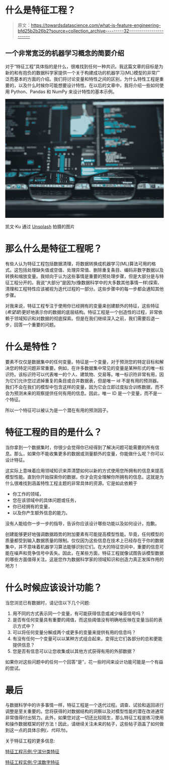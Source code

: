 # 什么是特征工程？

> 原文：<https://towardsdatascience.com/what-is-feature-engineering-bfd25b2b26b2?source=collection_archive---------32----------------------->

## 一个非常宽泛的机器学习概念的简要介绍

对于“特征工程”具体指的是什么，很难找到任何一种共识。我这篇文章的目标是为新的和有抱负的数据科学家提供一个关于构建成功的机器学习(ML)模型的非常广泛而基本的方面的介绍。我们将讨论变量和特性之间的区别，为什么特性工程是重要的，以及什么时候你可能想要设计特性。在以后的文章中，我将介绍一些如何使用 Python、Pandas 和 NumPy 来设计特性的基本示例。

![](img/f38edb1eeefde644cf4faab960b558ca.png)

凯文·Ku 通过 [Unsplash](https://unsplash.com/) 拍摄的图片

# 那么什么是特征工程呢？

有些人认为特征工程包括数据清理，将数据转换成机器学习(ML)算法可用的格式。这包括处理缺失值或空值、处理异常值、删除重复条目、编码非数字数据以及转换和缩放变量。我倾向于认为这些事情是重要的预处理步骤，但是大部分是与特征工程分开的。我说“大部分”是因为(像数据科学中的大多数其他事情一样)探索、清理和工程特性应该被视为迭代过程的一部分。这些步骤中的每一步都会通知其他步骤。

对我来说，特征工程专注于使用你已经拥有的变量来创建额外的特征，这些特征(*希望是*)更好地表示你的数据的底层结构。特征工程是一个创造性的过程，非常依赖于领域知识和对数据的彻底探索。但是在我们继续深入之前，我们需要后退一步，回答一个重要的问题。

# 什么是特性？

要素不仅仅是数据集中的任何变量。特征是一个变量，对于预测您的特定目标和解决您的特定问题非常重要。例如，在许多数据集中常见的变量是某种形式的唯一标识符。该标识符可以代表唯一的个人、建筑物、交易等。唯一标识符非常有用，因为它们允许您过滤掉重复的条目或合并数据表，但是唯一 id 不是有用的预测器。我们不会在我们的模型中包含这样的变量，因为它会立即过度拟合训练数据，而不会为预测未来的观察提供任何有用的信息。因此，唯一 ID 是一个变量，而不是一个特征。

所以一个特征可以被认为是一个潜在有用的预测因子。

# 特征工程的目的是什么？

当你拿到一个数据集时，你很少会觉得你已经得到了解决问题可能需要的所有信息。那么，如果你不能收集更多的数据或测量额外的变量，你能做什么呢？你可以设计特征。

这实际上意味着应用领域知识来弄清楚如何以新的方式使用您所拥有的信息来提高模型性能。直到你开始探索你的数据，你才会完全理解你所拥有的信息。这就是为什么很难找到涵盖特性工程主题的非常具体的资源。它是如此依赖于

*   你工作的领域，
*   您在该领域中的具体问题或任务，
*   你已经拥有的变量，
*   以及你产生额外信息的能力。

没有人能给你一步一步的指导，告诉你应该设计哪些功能以及如何设计。抱歉。

创建能够更好地强调数据趋势的附加要素有可能提高模型性能。毕竟，任何模型的质量都受到输入数据质量的限制。仅仅因为这些信息在技术上已经存在于你的数据集中，并不意味着机器学习算法能够识别它们。在大的特征空间中，重要的信息可能在噪声和竞争信号中丢失。因此，在某些方面，特征工程就像试图告诉模型数据的哪些方面值得关注。这是您作为数据科学家的领域知识和创造力真正发挥作用的地方！

# 什么时候应该设计功能？

当您浏览已有数据时，请记住以下几个问题:

1.  用不同的方式表示同一个变量，有可能获得信息或减少噪音信号吗？
2.  是否有任何变量具有重要的阈值，而这些阈值没有明确地反映在变量当前的表示方式中？
3.  可以将任何变量分解成两个或更多的变量来提供有用的信息吗？
4.  有没有任何一个变量可以以某种方式组合起来，变得比它们各部分的总和更能提供信息？
5.  您是否有信息可以让您收集或以其他方式获得有用的外部数据？

如果你对这些问题中的任何一个回答“是”，花一些时间来设计功能可能是一个有益的尝试。

# 最后

与数据科学中的许多事情一样，特征工程是一个迭代过程。调查、试验和返回进行调整是至关重要的。您将获得的对数据结构的洞察以及对模型性能的潜在改进通常非常值得付出努力。此外，如果您对这一切还比较陌生，那么特征工程是练习使用和操作数据框架的好方法！因此，请继续关注未来的帖子，这些帖子涵盖了如何做到这一点的具体示例(*，代码为*)。

关于特征工程的更多信息:

[特征工程示例:宁滨分类特征](/feature-engineering-examples-binning-categorical-features-9f8d582455da)

[特征工程实例:宁滨数字特征](/feature-engineering-examples-binning-numerical-features-7627149093d)